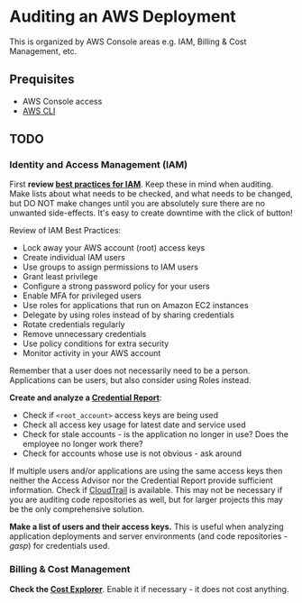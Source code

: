 # Auditing an AWS Deployment

This is organized by AWS Console areas e.g. IAM, Billing & Cost Management, etc.

## Prequisites

- AWS Console access
- [AWS CLI](https://aws.amazon.com/cli/)

## TODO

### Identity and Access Management (IAM)

First **review [best practices for IAM](http://docs.aws.amazon.com/IAM/latest/UserGuide/best-practices.html)**. Keep these in mind when auditing. Make lists about what needs to be checked, and what needs to be changed, but DO NOT make changes until you are absolutely sure there are no unwanted side-effects. It's easy to create downtime with the click of button!

Review of IAM Best Practices:
- Lock away your AWS account (root) access keys
- Create individual IAM users
- Use groups to assign permissions to IAM users
- Grant least privilege
- Configure a strong password policy for your users
- Enable MFA for privileged users
- Use roles for applications that run on Amazon EC2 instances
- Delegate by using roles instead of by sharing credentials
- Rotate credentials regularly
- Remove unnecessary credentials
- Use policy conditions for extra security
- Monitor activity in your AWS account

Remember that a user does not necessarily need to be a person. Applications can be users, but also consider using Roles instead.

**Create and analyze a [Credential Report](https://console.aws.amazon.com/iam/home#credential_report)**:
- Check if `<root_account>` access keys are being used
- Check all access key usage for latest date and service used
- Check for stale accounts - is the application no longer in use? Does the employee no longer work there?
- Check for accounts whose use is not obvious - ask around

If multiple users and/or applications are using the same access keys then neither the Access Advisor nor the Credential Report provide sufficient information. Check if [CloudTrail](https://console.aws.amazon.com/cloudtrail/home) is available. This may not be necessary if you are auditing code repositories as well, but for larger projects this may be the only comprehensive solution.

**Make a list of users and their access keys.** This is useful when analyzing application deployments and server environments (and code repositories - *gasp*) for credentials used.

### Billing & Cost Management

**Check the [Cost Explorer](https://console.aws.amazon.com/billing/home#/costexplorer)**. Enable it if necessary - it does not cost anything.
